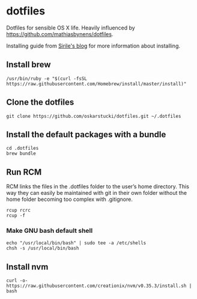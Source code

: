 # dotfiles

Dotfiles for sensible OS X life. Heavily influenced by
https://github.com/mathiasbynens/dotfiles.

Installing guide from [Sirile's blog](http://sirile.github.io/2015/01/26/setting-up-mac.html) for more information about installing.

## Install brew

```
/usr/bin/ruby -e "$(curl -fsSL https://raw.githubusercontent.com/Homebrew/install/master/install)"
```

## Clone the dotfiles

```
git clone https://github.com/oskarstucki/dotfiles.git ~/.dotfiles
```

## Install the default packages with a bundle

```
cd .dotfiles
brew bundle
```

## Run RCM

RCM links the files in the .dotfiles folder to the user’s home directory. This way they can easily be maintained with git in their own folder without the home folder becoming too complex with .gitignore.

```
rcup rcrc
rcup -f
```

### Make GNU bash default shell

```
echo "/usr/local/bin/bash" | sudo tee -a /etc/shells
chsh -s /usr/local/bin/bash
```

## Install nvm

```
curl -o- https://raw.githubusercontent.com/creationix/nvm/v0.35.3/install.sh | bash

```

